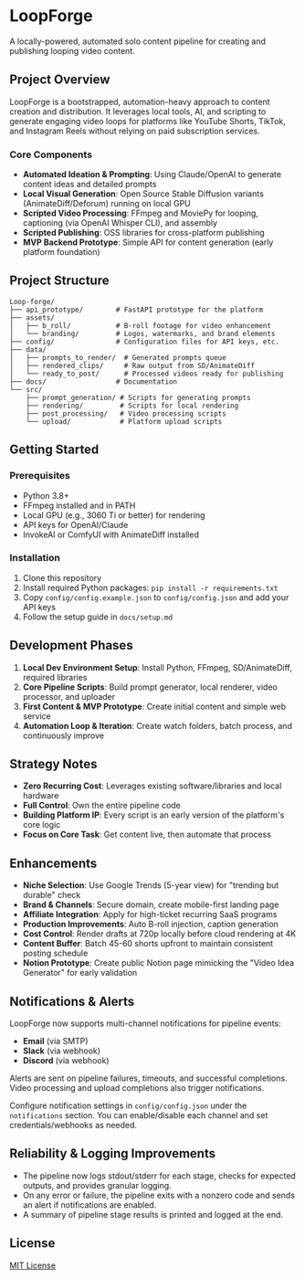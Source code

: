 # LoopForge

A locally-powered, automated solo content pipeline for creating and publishing looping video content.

## Project Overview

LoopForge is a bootstrapped, automation-heavy approach to content creation and distribution. It leverages local tools, AI, and scripting to generate engaging video loops for platforms like YouTube Shorts, TikTok, and Instagram Reels without relying on paid subscription services.

### Core Components

- **Automated Ideation & Prompting**: Using Claude/OpenAI to generate content ideas and detailed prompts
- **Local Visual Generation**: Open Source Stable Diffusion variants (AnimateDiff/Deforum) running on local GPU
- **Scripted Video Processing**: FFmpeg and MoviePy for looping, captioning (via OpenAI Whisper CLI), and assembly
- **Scripted Publishing**: OSS libraries for cross-platform publishing
- **MVP Backend Prototype**: Simple API for content generation (early platform foundation)

## Project Structure

```
Loop-forge/
├── api_prototype/        # FastAPI prototype for the platform
├── assets/
│   ├── b_roll/           # B-roll footage for video enhancement
│   └── branding/         # Logos, watermarks, and brand elements
├── config/               # Configuration files for API keys, etc.
├── data/
│   ├── prompts_to_render/  # Generated prompts queue
│   ├── rendered_clips/     # Raw output from SD/AnimateDiff
│   └── ready_to_post/      # Processed videos ready for publishing
├── docs/                 # Documentation
└── src/
    ├── prompt_generation/ # Scripts for generating prompts
    ├── rendering/         # Scripts for local rendering
    ├── post_processing/   # Video processing scripts
    └── upload/            # Platform upload scripts
```

## Getting Started

### Prerequisites

- Python 3.8+
- FFmpeg installed and in PATH
- Local GPU (e.g., 3060 Ti or better) for rendering
- API keys for OpenAI/Claude
- InvokeAI or ComfyUI with AnimateDiff installed

### Installation

1. Clone this repository
2. Install required Python packages: `pip install -r requirements.txt`
3. Copy `config/config.example.json` to `config/config.json` and add your API keys
4. Follow the setup guide in `docs/setup.md`

## Development Phases

1. **Local Dev Environment Setup**: Install Python, FFmpeg, SD/AnimateDiff, required libraries
2. **Core Pipeline Scripts**: Build prompt generator, local renderer, video processor, and uploader
3. **First Content & MVP Prototype**: Create initial content and simple web service
4. **Automation Loop & Iteration**: Create watch folders, batch process, and continuously improve

## Strategy Notes

- **Zero Recurring Cost**: Leverages existing software/libraries and local hardware
- **Full Control**: Own the entire pipeline code
- **Building Platform IP**: Every script is an early version of the platform's core logic
- **Focus on Core Task**: Get content live, then automate that process

## Enhancements

- **Niche Selection**: Use Google Trends (5-year view) for "trending but durable" check
- **Brand & Channels**: Secure domain, create mobile-first landing page
- **Affiliate Integration**: Apply for high-ticket recurring SaaS programs
- **Production Improvements**: Auto B-roll injection, caption generation
- **Cost Control**: Render drafts at 720p locally before cloud rendering at 4K
- **Content Buffer**: Batch 45-60 shorts upfront to maintain consistent posting schedule
- **Notion Prototype**: Create public Notion page mimicking the "Video Idea Generator" for early validation

## Notifications & Alerts

LoopForge now supports multi-channel notifications for pipeline events:
- **Email** (via SMTP)
- **Slack** (via webhook)
- **Discord** (via webhook)

Alerts are sent on pipeline failures, timeouts, and successful completions. Video processing and upload completions also trigger notifications.

Configure notification settings in `config/config.json` under the `notifications` section. You can enable/disable each channel and set credentials/webhooks as needed.

## Reliability & Logging Improvements

- The pipeline now logs stdout/stderr for each stage, checks for expected outputs, and provides granular logging.
- On any error or failure, the pipeline exits with a nonzero code and sends an alert if notifications are enabled.
- A summary of pipeline stage results is printed and logged at the end.

## License

[MIT License](LICENSE)
